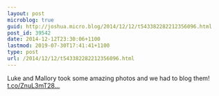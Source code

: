 ```yaml
---
layout: post
microblog: true
guid: http://joshua.micro.blog/2014/12/12/t543382282212356096.html
post_id: 39542
date: 2014-12-12T23:30:06+1100
lastmod: 2019-07-30T17:41:41+1100
type: post
url: /2014/12/12/t543382282212356096.html
---
```

Luke and Mallory took some amazing photos and we had to blog them! [t.co/ZnuL3mT28...](http://t.co/ZnuL3mT28p)
